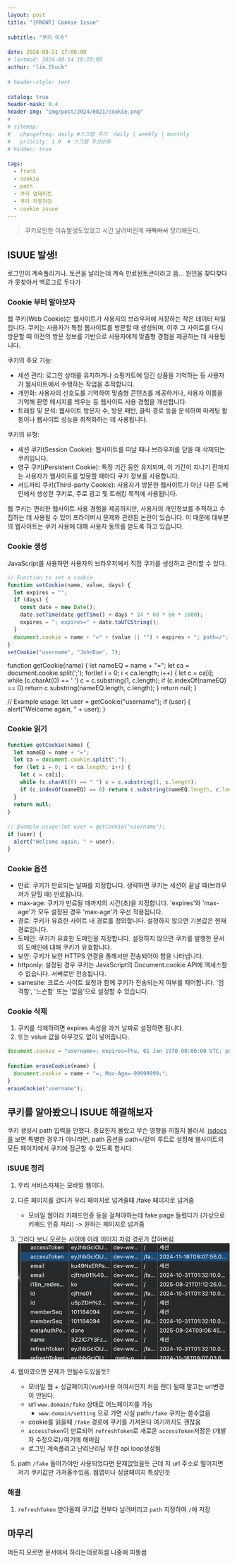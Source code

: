 ```yaml
---
layout: post
title: "[FRONT] Cookie Issue"

subtitle: "쿠키 이슈"

date: 2024-08-21 17:00:00
# lastmod: 2024-08-14 10:10:00
author: "lim.Chuck"

# header-style: text

catalog: true
header-mask: 0.4
header-img: "img/post/2024/0821/cookie.png"
#
# sitemap:
#   changefreq: daily #스크랩 주기  daily | weekly | monthly
#   priority: 1.0  # 스크랩 우선순위
# hidden: true

tags:
  - front
  - cookie
  - path
  - 쿠키 업데이트
  - 쿠키 자동저장
  - cookie isuue
---
```


> 쿠키로인한 이슈발생도있었고 시간 날려버린게 ~~개빡쳐서~~ 정리해둔다.

## ISUUE 발생!

로그인이 계속풀리거나. 토큰을 날리는데 계속 만료된토큰이라고 뜸...
원인을 찾다찾다가 못찾아서 백로그로 두다가

### Cookie 부터 알아보자

웹 쿠키(Web Cookie)는 웹사이트가 사용자의 브라우저에 저장하는 작은 데이터 파일입니다. 쿠키는 사용자가 특정 웹사이트를 방문할 때 생성되며, 이후 그 사이트를 다시 방문할 때 이전의 방문 정보를 기반으로 사용자에게 맞춤형 경험을 제공하는 데 사용됩니다.

쿠키의 주요 기능:

- 세션 관리: 로그인 상태를 유지하거나 쇼핑카트에 담긴 상품을 기억하는 등 사용자가 웹사이트에서 수행하는 작업을 추적합니다.
- 개인화: 사용자의 선호도를 기억하여 맞춤형 콘텐츠를 제공하거나, 사용자 이름을 기억해 환영 메시지를 띄우는 등 웹사이트 사용 경험을 개선합니다.
- 트래킹 및 분석: 웹사이트 방문자 수, 방문 패턴, 클릭 경로 등을 분석하여 마케팅 활동이나 웹사이트 성능을 최적화하는 데 사용됩니다.

쿠키의 유형:

- 세션 쿠키(Session Cookie): 웹사이트를 떠날 때나 브라우저를 닫을 때 삭제되는 쿠키입니다.
- 영구 쿠키(Persistent Cookie): 특정 기간 동안 유지되며, 이 기간이 지나기 전까지는 사용자가 웹사이트를 방문할 때마다 쿠키 정보를 사용합니다.
- 서드파티 쿠키(Third-party Cookie): 사용자가 방문한 웹사이트가 아닌 다른 도메인에서 생성한 쿠키로, 주로 광고 및 트래킹 목적에 사용됩니다.

웹 쿠키는 편리한 웹사이트 사용 경험을 제공하지만, 사용자의 개인정보를 추적하고 수집하는 데 사용될 수 있어 프라이버시 문제와 관련된 논란이 있습니다. 이 때문에 대부분의 웹사이트는 쿠키 사용에 대해 사용자 동의를 받도록 하고 있습니다.

### Cookie 생성

JavaScript를 사용하면 사용자의 브라우저에서 직접 쿠키를 생성하고 관리할 수 있다.

```js
// Function to set a cookie
function setCookie(name, value, days) {
  let expires = "";
  if (days) {
    const date = new Date();
    date.setTime(date.getTime() + days * 24 * 60 * 60 * 1000);
    expires = "; expires=" + date.toUTCString();
  }
  document.cookie = name + "=" + (value || "") + expires + "; path=/";
}
setCookie("username", "JohnDoe", 7);
```

function getCookie(name) {
let nameEQ = name + "=";
let ca = document.cookie.split(';');
for(let i = 0; i < ca.length; i++) {
let c = ca[i];
while (c.charAt(0) == ' ') c = c.substring(1, c.length);
if (c.indexOf(nameEQ) == 0) return c.substring(nameEQ.length, c.length);
}
return null;
}

// Example usage:
let user = getCookie("username");
if (user) {
alert("Welcome again, " + user);
}

### Cookie 읽기

```js
function getCookie(name) {
  let nameEQ = name + "=";
  let ca = document.cookie.split(";");
  for (let i = 0; i < ca.length; i++) {
    let c = ca[i];
    while (c.charAt(0) == " ") c = c.substring(1, c.length);
    if (c.indexOf(nameEQ) == 0) return c.substring(nameEQ.length, c.length);
  }
  return null;
}

// Example usage:let user = getCookie("username");
if (user) {
  alert("Welcome again, " + user);
}
```

### Cookie 옵션

- 만료: 쿠키가 만료되는 날짜를 지정합니다. 생략하면 쿠키는 세션이 끝날 때(브라우저가 닫힐 때) 만료됩니다.
- max-age: 쿠키가 만료될 때까지의 시간(초)을 지정합니다. 'expires'와 'max-age'가 모두 설정된 경우 'max-age'가 우선 적용됩니다.
- 경로: 쿠키가 유효한 사이트 내 경로를 정의합니다. 설정하지 않으면 기본값은 현재 경로입니다.
- 도메인: 쿠키가 유효한 도메인을 지정합니다. 설정하지 않으면 쿠키를 발행한 문서의 도메인에 대해 쿠키가 유효합니다.
- 보안: 쿠키가 보안 HTTPS 연결을 통해서만 전송되어야 함을 나타냅니다.
- httponly: 설정된 경우 쿠키는 JavaScript의 Document.cookie API에 액세스할 수 없습니다. 서버로만 전송됩니다.
- samesite: 크로스 사이트 요청과 함께 쿠키가 전송되는지 여부를 제어합니다. '엄격함', '느슨함' 또는 '없음'으로 설정할 수 있습니다.

### Cookie 삭제

1. 쿠키를 삭제하려면 expires 속성을 과거 날짜로 설정하면 됩니다.
1. 또는 value 값을 아무것도 없이 넣어줍니다.

```js
document.cookie = "username=; expires=Thu, 01 Jan 1970 00:00:00 UTC; path=/;";

function eraseCookie(name) {
  document.cookie = name + "=; Max-Age=-99999999;";
}
eraseCookie("username");
```

## 쿠키를 알아봤으니 ISUUE 해결해보자

쿠키 생성시 path 입력을 안했다. 중요한지 몰랐고 무슨 영향을 끼칠지 몰라서.
[jsdocs를](https://ko.javascript.info/cookie#ref-404) 보면 특별한 경우가 아니라면, path 옵션을 path=/같이 루트로 설정해 웹사이트의 모든 페이지에서 쿠키에 접근할 수 있도록 합시다.

### ISUUE 정리

1. 우리 서비스자체는 모바일 웹이다.
1. 다른 페이지를 갔다가 우리 페이지로 넘겨줄때 /fake 페이지로 넘겨줌

   - 모바일 웹이라 키패드인증 등을 걸쳐야하는데 fake page 들렸다가 (가상으로 키패드 인증 처리) -> 원하는 페이지로 넘겨줌

1. 그러다 보니 모르는 사이에 아래 이미지 처럼 경로가 잡혀버림
   ![](/img/post/2024/0821/1.png)
1. 웹이였으면 문제가 안될수도있을듯?

   - 모바일 웹 + 싱글페이지(vue)사용 이여서인지 처음 렌더 될때 말고는 url변경이 안된다.
   - url `www.domain/fake` 상태로 어느페이지를 가능
     - `www.domain/setting` 으로 가면 사실 path:`/fake` 쿠키는 쓸수없음
   - cookie를 읽을때 `/fake` 경로에 쿠키를 가져온다 여기까지도 괜찮음
   - `accessToken`이 만료되어 `refreshToken`로 새로운 `accessToken`저장은 (개발자 수정으로)`/`여기에 해버림
   - 로그인 계속풀리고 난리난리남 무한 api loop생성됨

1. path `/fake` 들어가야만 사용되었다면 문제없었을듯 근데 저 url 주소로 떨어지면 저기 쿠키값만 가져올수있음. 웹앱이나 싱글페이지 특성인듯

### 해결

1. `refreshToken` 받아올때 쿠기값 전부다 날려버리고 `path` 지정하여 `/`에 저장

## 마무리

머든지 모르면 문서에서 하라는데로하셈 나중에 피똥쌈
